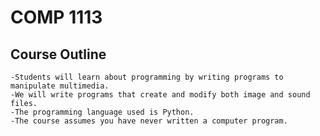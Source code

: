 # COMP 1113

## Course Outline
    -Students will learn about programming by writing programs to manipulate multimedia. 
    -We will write programs that create and modify both image and sound files. 
    -The programming language used is Python. 
    -The course assumes you have never written a computer program.
